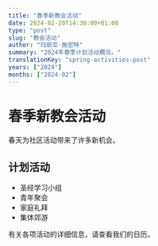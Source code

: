 ```yaml
---
title: "春季新教会活动"
date: 2024-02-20T14:30:00+01:00
type: "post"
slug: "教会活动"
author: "玛丽亚·施密特"
summary: "2024年春季计划活动概览。"
translationKey: "spring-activities-post"
years: ["2024"]
months: ["2024-02"]
---
```


# 春季新教会活动

春天为社区活动带来了许多新机会。

## 计划活动

- 圣经学习小组
- 青年聚会
- 家庭礼拜
- 集体郊游

有关各项活动的详细信息，请查看我们的日历。
